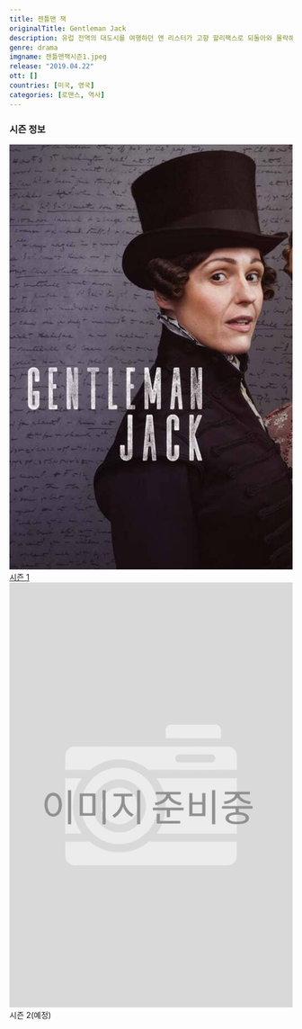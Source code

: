 ```yaml
---
title: 젠틀맨 잭
originalTitle: Gentleman Jack
description: 유럽 전역의 대도시를 여행하던 앤 리스터가 고향 할리팩스로 되돌아와 몰락해가는 가문을 일으키기 위해 노력하는 이야기
genre: drama
imgname: 젠틀맨잭시즌1.jpeg
release: "2019.04.22"
ott: []
countries: [미국, 영국]
categories: [로맨스, 역사]
---
```


### 시즌 정보

<div class="season-list">
<div class="item">
<a href="/drama/젠틀맨잭시즌1" >
<img src="/poster/젠틀맨잭시즌1.jpeg" alt="젠틀맨잭시즌1 포스터 ">
시즌 1</a>
</div>

<!-- <div class="item">
<a href="/drama/젠틀맨잭시즌2" >
<img src="/poster/젠틀맨잭시즌2.jpeg" alt="젠틀맨잭시즌2 포스터 ">
시즌 2</a>
</div> -->

<div class="item">
<!-- <a href="/drama/젠틀맨잭시즌2" > -->
<img src="/poster/default.png" alt="젠틀맨잭시즌2 포스터 ">
시즌 2(예정)
<!-- </a> -->
</div>
</div>
